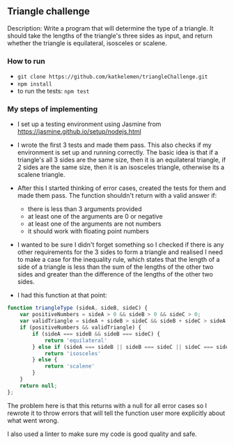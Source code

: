 ## Triangle challenge

Description: Write a program that will determine the type of a triangle. It should take the lengths of the triangle's three sides as input, and return whether the triangle is equilateral, isosceles or scalene.

### How to run

- ``` git clone https://github.com/katkelemen/triangleChallenge.git ```
- ``` npm install ```
- to run the tests: ``` npm test ```

### My steps of implementing

- I set up a testing environment using Jasmine from https://jasmine.github.io/setup/nodejs.html

- I wrote the first 3 tests and made them pass. This also checks if my environment is set up and running correctly. The basic idea is that if a triangle's all 3 sides are the same size, then it is an equilateral triangle, if 2 sides are the same size, then it is an isosceles triangle, otherwise its a scalene triangle.

- After this I started thinking of error cases, created the tests for them and made them pass. The function shouldn't return with a valid answer if:
    - there is less than 3 arguments provided
    - at least one of the arguments are 0 or negative
    - at least one of the arguments are not numbers
    - it should work with floating point numbers

- I wanted to be sure I didn't forget something so I checked if there is any other requirements for the 3 sides to form a triangle and realised I need to make a case for the inequality rule, which states that the length of a side of a triangle is less than the sum of the lengths of the other two sides and greater than the difference of the lengths of the other two sides.

- I had this function at that point:

``` javascript
function triangleType (sideA, sideB, sideC) {
	var positiveNumbers = sideA > 0 && sideB > 0 && sideC > 0;
	var validTriangle = sideA + sideB > sideC && sideB + sideC > sideA && sideA + sideC > sideB;
	if (positiveNumbers && validTriangle) {
		if (sideA === sideB && sideB === sideC) {
			return 'equilateral'
		} else if (sideA === sideB || sideB === sideC || sideC === sideA) {
			return 'isosceles'
		} else {
			return 'scalene'
		}
	}
	return null;
};
```

The problem here is that this returns with a null for all error cases so I rewrote it to throw errors that will tell the function user more explicitly about what went wrong.

I also used a linter to make sure my code is good quality and safe.